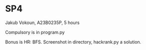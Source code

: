 # SP4

Jakub Vokoun, A23B0235P, 5 hours

Compulsory is in program.py

Bonus is HR: BFS. Screenshot in directory, hackrank.py a solution.

